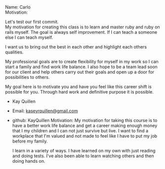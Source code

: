 Name: Carlo  
Motivation:

  Let's test our first commit.   
  My motivation for creating this class is to learn and master ruby and ruby on rails myself. The goal is always self improvement. If I can   teach a someone else I can teach myself.
  
  I want us to bring out the best in each other and highlight each others qualities. 
  
  My professional goals are to create flexibility for myself in my work so I can start a family and find work life balance. I also hope to   be a team lead soon for our client and help others carry out their goals and open up a door for possibilities to others.
  
  My goal here is to motivate you and have you feel like this career shift is possible for you. Through hard work and definitive purpose it 
  is possible. 
  
  - Kay Quillen
  - Email: kaseyrquillen@gmail.com
  - github: KayQuillen
    Motivation:
    My motivation for taking this course is to have a better work life balance and get a career making enough money that I my children and I can not just survive but live. I want to find a workplace that I'm valued and not made to feel like I have to put my job before my family.

    I learn in a variety of ways. I have learned on my own with just reading and doing tests. I've also been able to learn watching others and then doing hands on. 
  
  
 
